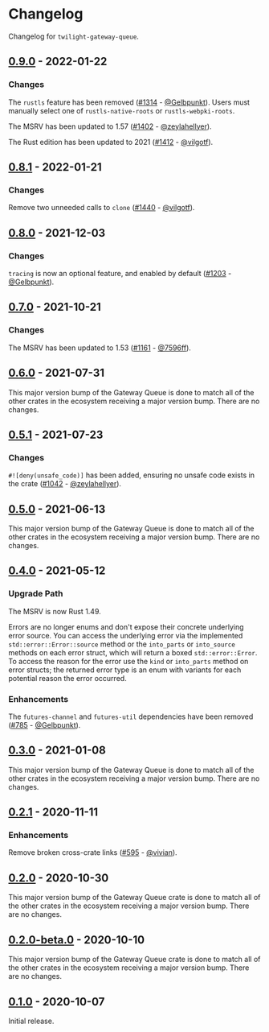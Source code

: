 # Changelog

Changelog for `twilight-gateway-queue`.

## [0.9.0] - 2022-01-22

### Changes

The `rustls` feature has been removed ([#1314] - [@Gelbpunkt]). Users must
manually select one of `rustls-native-roots` or `rustls-webpki-roots`.

The MSRV has been updated to 1.57 ([#1402] - [@zeylahellyer]).

The Rust edition has been updated to 2021 ([#1412] - [@vilgotf]).

[#1314]: https://github.com/twilight-rs/twilight/pull/1314
[#1402]: https://github.com/twilight-rs/twilight/pull/1402
[#1412]: https://github.com/twilight-rs/twilight/pull/1412

## [0.8.1] - 2022-01-21

### Changes

Remove two unneeded calls to `clone` ([#1440] - [@vilgotf]).

[#1440]: https://github.com/twilight-rs/twilight/pull/1440

## [0.8.0] - 2021-12-03

### Changes

`tracing` is now an optional feature, and enabled by default ([#1203] -
[@Gelbpunkt]).

[#1203]: https://github.com/twilight-rs/twilight/pull/1203

## [0.7.0] - 2021-10-21

### Changes

The MSRV has been updated to 1.53 ([#1161] - [@7596ff]).

[#1161]: https://github.com/twilight-rs/twilight/pull/1147

## [0.6.0] - 2021-07-31

This major version bump of the Gateway Queue is done to match all of the other
crates in the ecosystem receiving a major version bump. There are no changes.

## [0.5.1] - 2021-07-23

### Changes

`#![deny(unsafe_code)]` has been added, ensuring no unsafe code exists in the
crate ([#1042] - [@zeylahellyer]).

[#1042]: https://github.com/twilight-rs/twilight/pull/1042

## [0.5.0] - 2021-06-13

This major version bump of the Gateway Queue is done to match all of the other
crates in the ecosystem receiving a major version bump. There are no changes.

## [0.4.0] - 2021-05-12

### Upgrade Path

The MSRV is now Rust 1.49.

Errors are no longer enums and don't expose their concrete underlying error
source. You can access the underlying error via the implemented
`std::error::Error::source` method or the `into_parts` or `into_source` methods
on each error struct, which will return a boxed `std::error::Error`. To access
the reason for the error use the `kind` or `into_parts` method on error structs;
the returned error type is an enum with variants for each potential reason the
error occurred.

### Enhancements

The `futures-channel` and `futures-util` dependencies have been removed
([#785] - [@Gelbpunkt]).

[#785]: https://github.com/twilight-rs/twilight/pull/785

## [0.3.0] - 2021-01-08

This major version bump of the Gateway Queue is done to match all of the other
crates in the ecosystem receiving a major version bump. There are no changes.

## [0.2.1] - 2020-11-11

### Enhancements

Remove broken cross-crate links ([#595] - [@vivian]).

## [0.2.0] - 2020-10-30

This major version bump of the Gateway Queue crate is done to match all of the
other crates in the ecosystem receiving a major version bump. There are no
changes.

## [0.2.0-beta.0] - 2020-10-10

This major version bump of the Gateway Queue crate is done to match all of the
other crates in the ecosystem receiving a major version bump. There are no
changes.

## [0.1.0] - 2020-10-07

Initial release.

[@7596ff]: https://github.com/7596ff
[@Gelbpunkt]: https://github.com/Gelbpunkt
[@vilgotf]: https://github.com/vilgotf
[@vivian]: https://github.com/vivian
[@zeylahellyer]: https://github.com/zeylahellyer

[#595]: https://github.com/twilight-rs/twilight/pull/595

[0.9.0]: https://github.com/twilight-rs/twilight/releases/tag/gateway-queue-0.9.0
[0.8.1]: https://github.com/twilight-rs/twilight/releases/tag/gateway-queue-0.8.1
[0.8.0]: https://github.com/twilight-rs/twilight/releases/tag/gateway-queue-0.8.0
[0.7.0]: https://github.com/twilight-rs/twilight/releases/tag/gateway-queue-0.7.0
[0.6.0]: https://github.com/twilight-rs/twilight/releases/tag/gateway-queue-0.6.0
[0.5.1]: https://github.com/twilight-rs/twilight/releases/tag/gateway-queue-0.5.1
[0.5.0]: https://github.com/twilight-rs/twilight/releases/tag/gateway-queue-0.5.0
[0.4.0]: https://github.com/twilight-rs/twilight/releases/tag/gateway-queue-0.4.0
[0.3.0]: https://github.com/twilight-rs/twilight/releases/tag/gateway-queue-v0.3.0
[0.2.1]: https://github.com/twilight-rs/twilight/releases/tag/gateway-queue-v0.2.1
[0.2.0]: https://github.com/twilight-rs/twilight/releases/tag/gateway-queue-v0.2.0
[0.2.0-beta.0]: https://github.com/twilight-rs/twilight/releases/tag/gateway-queue-v0.2.0-beta.0
[0.1.0]: https://github.com/twilight-rs/twilight/releases/tag/gateway-queue-v0.1.0
